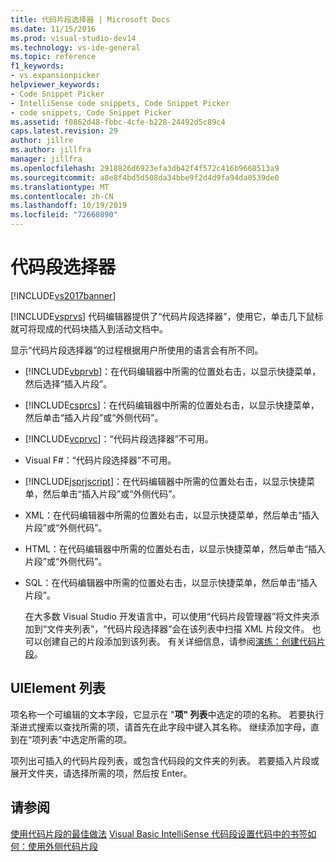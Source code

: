 ```yaml
---
title: 代码片段选择器 | Microsoft Docs
ms.date: 11/15/2016
ms.prod: visual-studio-dev14
ms.technology: vs-ide-general
ms.topic: reference
f1_keywords:
- vs.expansionpicker
helpviewer_keywords:
- Code Snippet Picker
- IntelliSense code snippets, Code Snippet Picker
- code snippets, Code Snippet Picker
ms.assetid: f0862d48-fbbc-4cfe-b228-24492d5c89c4
caps.latest.revision: 29
author: jillre
ms.author: jillfra
manager: jillfra
ms.openlocfilehash: 2918826d6923efa3db42f4f572c416b9668513a9
ms.sourcegitcommit: a8e8f4bd5d508da34bbe9f2d4d9fa94da0539de0
ms.translationtype: MT
ms.contentlocale: zh-CN
ms.lasthandoff: 10/19/2019
ms.locfileid: "72660890"
---
```

# <a name="code-snippet-picker"></a>代码段选择器
[!INCLUDE[vs2017banner](../../includes/vs2017banner.md)]

[!INCLUDE[vsprvs](../../includes/vsprvs-md.md)] 代码编辑器提供了“代码片段选择器”，使用它，单击几下鼠标就可将现成的代码块插入到活动文档中。

 显示“代码片段选择器”的过程根据用户所使用的语言会有所不同。

- [!INCLUDE[vbprvb](../../includes/vbprvb-md.md)]：在代码编辑器中所需的位置处右击，以显示快捷菜单，然后选择“插入片段”。

- [!INCLUDE[csprcs](../../includes/csprcs-md.md)]：在代码编辑器中所需的位置处右击，以显示快捷菜单，然后单击“插入片段”或“外侧代码”。

- [!INCLUDE[vcprvc](../../includes/vcprvc-md.md)]：“代码片段选择器”不可用。

- Visual F#：“代码片段选择器”不可用。

- [!INCLUDE[jsprjscript](../../includes/jsprjscript-md.md)]：在代码编辑器中所需的位置处右击，以显示快捷菜单，然后单击“插入片段”或“外侧代码”。

- XML：在代码编辑器中所需的位置处右击，以显示快捷菜单，然后单击“插入片段”或“外侧代码”。

- HTML：在代码编辑器中所需的位置处右击，以显示快捷菜单，然后单击“插入片段”或“外侧代码”。

- SQL：在代码编辑器中所需的位置处右击，以显示快捷菜单，然后单击“插入片段”。

  在大多数 Visual Studio 开发语言中，可以使用“代码片段管理器”将文件夹添加到“文件夹列表”，“代码片段选择器”会在该列表中扫描 XML 片段文件。 也可以创建自己的片段添加到该列表。 有关详细信息，请参阅[演练：创建代码片段](../../ide/walkthrough-creating-a-code-snippet.md)。

## <a name="uielement-list"></a>UIElement 列表
 项名称一个可编辑的文本字段，它显示在 "**项" 列表**中选定的项的名称。 若要执行渐进式搜索以查找所需的项，请首先在此字段中键入其名称。 继续添加字母，直到在“项列表”中选定所需的项。

 项列出可插入的代码片段列表，或包含代码段的文件夹的列表。 若要插入片段或展开文件夹，请选择所需的项，然后按 Enter。

## <a name="see-also"></a>请参阅
 [使用代码片段的最佳做法](../../ide/best-practices-for-using-code-snippets.md) [Visual Basic IntelliSense 代码段](https://msdn.microsoft.com/library/ffdde4c9-8141-4906-b09b-15181357a643)[设置代码中的书签](../../ide/setting-bookmarks-in-code.md)[如何：使用外侧代码片段](../../ide/how-to-use-surround-with-code-snippets.md)
